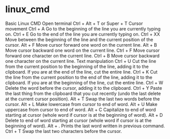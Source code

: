 # linux_cmd
Basic Linux CMD
Open terminal
 Ctrl + Alt + T or Super + T 
Cursor movement
 Ctrl + A Go to the beginning of the line you are currently typing on.
 Ctrl + E Go to the end of the line you are currently typing on.
 Ctrl + XX Move between the beginning of the line and the current position of the cursor.
 Alt + F Move cursor forward one word on the current line.
 Alt + B Move cursor backward one word on the current line.
 Ctrl + F Move cursor forward one character on the current line.
 Ctrl + B Move cursor backward one character on the current line.
Text manipulation
 Ctrl + U Cut the line from the current position to the beginning of the line, adding it to the clipboard. If
you are at the end of the line, cut the entire line.
 Ctrl + K Cut the line from the current position to the end of the line, adding it to the clipboard. If you
are at the beginning of the line, cut the entire line.
 Ctrl + W Delete the word before the cursor, adding it to the clipboard.
 Ctrl + Y Paste the last thing from the clipboard that you cut recently (undo the last delete at the
current cursor position).
 Alt + T Swap the last two words before the cursor.
 Alt + L Make lowercase from cursor to end of word.
 Alt + U Make uppercase from cursor to end of word.
 Alt + C Capitalize to end of word starting at cursor (whole word if cursor is at the beginning of word).
 Alt + D Delete to end of word starting at cursor (whole word if cursor is at the beginning of word).
 Alt + . Prints the last word written in previous command.
 Ctrl + T Swap the last two characters before the cursor.
